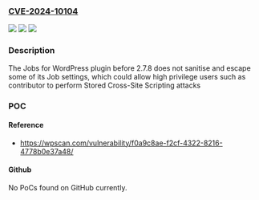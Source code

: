 ### [CVE-2024-10104](https://cve.mitre.org/cgi-bin/cvename.cgi?name=CVE-2024-10104)
![](https://img.shields.io/static/v1?label=Product&message=Jobs%20for%20WordPress&color=blue)
![](https://img.shields.io/static/v1?label=Version&message=0%3C%202.7.8%20&color=brighgreen)
![](https://img.shields.io/static/v1?label=Vulnerability&message=CWE-79%20Cross-Site%20Scripting%20(XSS)&color=brighgreen)

### Description

The Jobs for WordPress plugin before 2.7.8 does not sanitise and escape some of its Job settings, which could allow high privilege users such as contributor to perform Stored Cross-Site Scripting attacks

### POC

#### Reference
- https://wpscan.com/vulnerability/f0a9c8ae-f2cf-4322-8216-4778b0e37a48/

#### Github
No PoCs found on GitHub currently.

